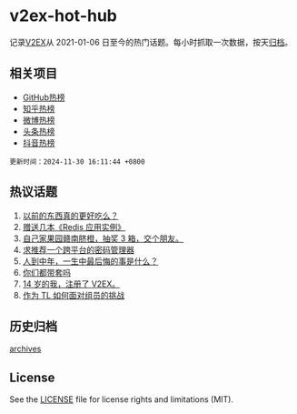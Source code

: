 # v2ex-hot-hub

 记录[V2EX](https://www.v2ex.com/)从 2021-01-06 日至今的热门话题。每小时抓取一次数据，按天[归档](archives)。
 
 ## 相关项目

- [GitHub热榜](https://github.com/lonnyzhang423/github-hot-hub)
- [知乎热榜](https://github.com/lonnyzhang423/zhihu-hot-hub)
- [微博热榜](https://github.com/lonnyzhang423/weibo-hot-hub)
- [头条热榜](https://github.com/lonnyzhang423/toutiao-hot-hub)
- [抖音热榜](https://github.com/lonnyzhang423/douyin-hot-hub)


 `更新时间：2024-11-30 16:11:44 +0800`

## 热议话题

1. [以前的东西真的更好吃么？](https://www.v2ex.com/t/1093782)
1. [赠送几本《Redis 应用实例》](https://www.v2ex.com/t/1093789)
1. [自己家果园赣南脐橙，抽奖 3 箱，交个朋友。](https://www.v2ex.com/t/1093775)
1. [求推荐一个跨平台的密码管理器](https://www.v2ex.com/t/1093833)
1. [人到中年，一生中最后悔的事是什么？](https://www.v2ex.com/t/1093815)
1. [你们都带套吗](https://www.v2ex.com/t/1093904)
1. [14 岁的我，注册了 V2EX。](https://www.v2ex.com/t/1093834)
1. [作为 TL 如何面对组员的挑战](https://www.v2ex.com/t/1093802)

## 历史归档

[archives](archives)

## License

See the [LICENSE](LICENSE) file for license rights and limitations (MIT).
